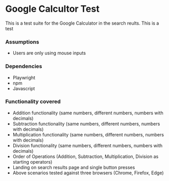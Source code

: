 
# Google Calcultor Test

This is a test suite for the Google Calculator in the search reults. This is a test

### Assumptions
- Users are only using mouse inputs

### Dependencies
- Playwright
- npm
- Javascript

### Functionality covered
- Addition functionality (same numbers, different numbers, numbers with decimals)
- Subtraction functionality (same numbers, different numbers, numbers with decimals)
- Multiplication functionality (same numbers, different numbers, numbers with decimals)
- Division functionality (same numbers, different numbers, numbers with decimals)
- Order of Operations (Addition, Subtraction, Multiplication, Division as starting operators)
- Landing on search results page and single button presses
- Above scenarios tested against three browsers (Chrome, Firefox, Edge)